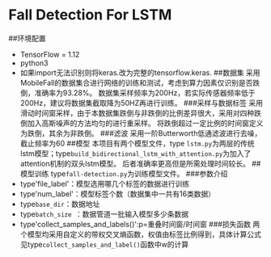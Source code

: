 # Fall Detection For LSTM  
##环境配置  
- TensorFlow = 1.12
- python3
- 如果import无法识别则将keras.改为完整的tensorflow.keras.
##数据集
  采用MobileFall的数据集合进行网络的训练和测试，考虑到算力因素仅识别是否跌倒，准确率为93.28%。
  数据集采样频率为200Hz，若实际传感器频率低于200Hz，建议将数据集截取降为50HZ再进行训练。
  ###采样与数据标签
  采用滑动时间窗采样，由于本数据集跌倒与非跌倒的比例差异很大，采用对四种跌倒加入高斯噪声的方法均匀的进行重采样。
  将跌倒超过一定比例的时间窗定义为跌倒，其余为非跌倒。
  ###滤波
  采用一阶Butterworth低通滤波进行去噪，截止频率为60
##模型
本项目有两个模型文件，type `lstm.py`为两层的传统lstm模型；type`build_bidirectional_lstm_with_attention.py`为加入了attention机制的双头lstm模型。
后者准确率更高但是所需处理时间较长。
##模型训练
type`fall-detection.py`为训练模型文件。
###参数介绍
- type'file_label'：模型选用哪几个标签的数据进行训练
- type'num_label'：模型标签个数（数据集中一共有16类数据）
- type`base_dir`：数据地址
- type`batch_size `：数据管道一批输入模型多少条数据
- type'collect_samples_and_labels()':p=重叠时间窗/时间窗
###损失函数
两个模型均采用自定义的带权交叉熵函数，权值由标签比例得到，具体计算公式见type`collect_samples_and_label()`函数中w的计算
